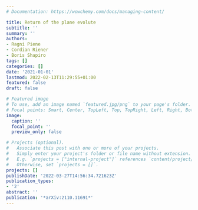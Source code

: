 ```yaml
---
# Documentation: https://wowchemy.com/docs/managing-content/

title: Return of the plane evolute
subtitle: ''
summary: ''
authors:
- Ragni Piene
- Cordian Riener
- Boris Shapiro
tags: []
categories: []
date: '2021-01-01'
lastmod: 2022-02-13T11:29:55+01:00
featured: false
draft: false

# Featured image
# To use, add an image named `featured.jpg/png` to your page's folder.
# Focal points: Smart, Center, TopLeft, Top, TopRight, Left, Right, BottomLeft, Bottom, BottomRight.
image:
  caption: ''
  focal_point: ''
  preview_only: false

# Projects (optional).
#   Associate this post with one or more of your projects.
#   Simply enter your project's folder or file name without extension.
#   E.g. `projects = ["internal-project"]` references `content/project/deep-learning/index.md`.
#   Otherwise, set `projects = []`.
projects: []
publishDate: '2022-03-27T14:56:34.721623Z'
publication_types:
- '2'
abstract: ''
publication: '*arXiv:2110.11691*'
---
```

